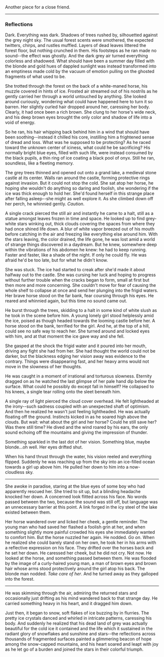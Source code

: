 Another piece for a close friend.

---

### Reflections

Dark. Everything was dark. Shadows of trees rushed by, silhouetted against the
grey night sky. The usual forest scents were smothered, the expected twitters,
chirps, and rustles muffled. Layers of dead leaves littered the forest floor,
but nothing crunched in them. His footsteps as he ran made no sound--the effect
was ghostly. And the dark grey air turned everything colorless and shadowed.
What should have been a summer day filled with the blonde and gold hues of
dappled sunlight was instead transformed into an emptiness made cold by the
vacuum of emotion pulling on the ghosted fragments of what used to be.

She trotted through the forest on the back of a white-maned horse, his muzzle
covered in hints of ice. Frosted air streamed out of his nostrils as he gently
carried her through a world untouched by anything. She looked around curiously,
wondering what could have happened here to turn it so barren. Her slightly
curled hair dropped around her, caressing her body. Clearly, it had once been a
rich brown. She clung to her horse's wide neck, and his deep brown eyes brought
the only color and shadow of life into a void of energy.

So he ran, his hair whipping back behind him in a wind that should have been
soothing--instead it chilled his core, instilling him a frightened sense of
dread and loss. What was he supposed to be protecting? As he raced toward the
unknown center of iciness, what could he be sacrificing? His normally bright
blue eyes, filled with such life, were instead consumed by the black pupils, a
thin ring of ice coating a black pool of onyx. Still he ran, soundless, like a
fleeting memory.

The grey trees thinned and opened out onto a grand lake, a medieval stone castle
at its center. Walls ran around the castle, forming protective rings against
invasion. But it could not stop the cold. She sat atop her horse, he hoping she
wouldn't do anything so daring and foolish, she wondering if the ice was thick
enough to hold her. She'd found herself in this strange place after falling
asleep--she might as well explore it. As she climbed down off her perch, he
whinnied gently. *Caution*.

A single crack pierced the still air and instantly he came to a halt, still as a
statue amongst leaves frozen in time and space. He looked up to find grey-white
stars winking out, thick clouds covering the spaces from where they had once
shined life down. A blur of white vapor breezed out of his mouth before catching
in the air and freezing like everything else around him. With the stars leaving,
the color drained, the life gone, he was lost amid a world of strange things
discovered in a daydream. But he knew, somewhere deep within the vibrations of
his abdomen he knew: he had to keep running. Faster and faster, like a shade of
the night. If only he could fly. He was afraid he'd be too late, but for what he
didn't know.

She was stuck. The ice had started to creak after she'd made it about halfway
out to the castle. She was cursing her luck and hoping to progress without
further trouble when the cracks began to form, small at first but then more and
more concerning. She couldn't move for fear of causing the whole shelf to
collapse at once and send her plunging into the frigid waters. Her brave horse
stood on the far bank, fear coursing through his eyes. He reared and whinnied
again, but this time no sound came out.

He burst through the trees, skidding to a halt in some kind of white slush as he
took in the scene before him. A young lonely girl stood helplessly amid the ice,
poised as though headed towards the looming castle before her. A horse stood on
the bank, terrified for the girl. And he, at the top of a hill, could see no
safe way to reach her. She turned around and locked eyes with him, and at that
moment the ice gave way and she fell.

She gasped at the shock the frigid water and it poured into her mouth, driving
any fight she had from her. She had thought the world could not be darker, but
the blackness edging her vision away was evidence to the contrary. Things were
disappearing fast, and her heavy arms would not move in the slowness of her
thoughts.

He was caught in a moment of irrational and torturous slowness. Eternity dragged
on as he watched the last glimpse of her pale hand dip below the surface. What
could he possibly do except fall in himself? He collapsed to his knees, a single
tear rolling onto the sleet beneath him.

A single ray of light pierced the cloud cover overhead. He felt lightheaded at
the irony--such sadness coupled with an unexpected shaft of optimism. And then
he realized he wasn't just feeling lightheaded. He was actually floating off the
ground. Instincts kicked in as he soared high above the clouds. But wait: what
about the girl and her horse? Could he still save her? Was there still time? He
dived and the wind roared by his ears, the only sound echoing off the mountains
and giving the impression of thunder.

Something sparkled in the last dot of her vision. Something blue, maybe
blonde...oh well. Her eyes drifted shut.

When his hand thrust through the water, his vision reeled and everything
flipped. Suddenly he was reaching up from the sky into an ice-filled ocean
towards a girl up above him. He pulled her down to him into a now-cloudless sky.

---

She awoke in paradise, staring at the blue eyes of some boy who had apparently
rescued her. She tried to sit up, but a blinding headache knocked her down. A
concerned look flitted across his face. No words passed between the two, because
the sound was still off, but language was an unnecessary barrier at this point.
A link forged in the icy steel of the lake existed between them.

Her horse wandered over and licked her cheek, a gentle reminder. The young man
who had saved her flashed a foolish grin at her, and when something slightly
more painful crowded his eyes she immediately wanted to comfort him. But the
horse nuzzled her again. He nodded. *Go on*. When he realized she could barely
stand on her own, he took her in his arms with a reflective expression on his
face. They drifted over the horses back and he set her down. He caressed her
cheek, but he did not cry. Not now. He looked at the horse, and something passed
between them. He was flooded by the image of a curly-haired young man, a man of
brown eyes and brown hair whose arms stood protectively around the girl atop his
back. The blonde man nodded. *Take care of her*. And he turned away as they
galloped into the forest.

---

He was skimming through the air, admiring the returned stars and occasionally
just drifting as his mind wandered back to that strange day. He carried
something heavy in his heart, and it dragged him down.

Just then, it began to snow, soft flakes of ice buzzing by in flurries. The
pretty ice crystals danced and whirled in intricate patterns, caressing his
body. And suddenly he realized that his dead land of grey was actually beautiful
for the cold ice it contained and the life which it sustained in the radiant
glory of snowflakes and sunshine and stars--the reflections across thousands of
fragmented surfaces painted a glimmering beacon of hope among the snow-capped
mountains, and his heart soared and leapt with joy as he let go of a burden and
joined the stars in their colorful triumph.
